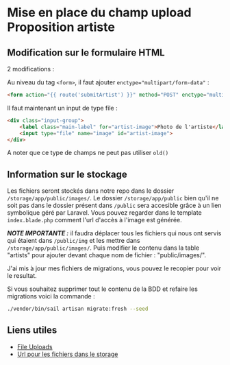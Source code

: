 # Mise en place du champ upload Proposition artiste

## Modification sur le formulaire HTML

2 modifications :

Au niveau du tag `<form>`, il faut ajouter `enctype="multipart/form-data"` :

```html
<form action="{{ route('submitArtist') }}" method="POST" enctype="multipart/form-data" class="form-default form-artiste">
```

Il faut maintenant un input de type file :

```html
<div class="input-group">
    <label class="main-label" for="artist-image">Photo de l'artiste</label>
    <input type="file" name="image" id="artist-image">
</div>
```
A noter que ce type de champs ne peut pas utiliser `old()`

## Information sur le stockage

Les fichiers seront stockés dans notre repo dans le dossier `/storage/app/public/images/`. Le dossier `/storage/app/public` bien qu'il ne soit pas dans le dossier présent dans `/public` sera accesible grâce à un lien symbolique géré par Laravel. Vous pouvez regarder dans le template `index.blade.php` comment l'url d'accès à l'image est générée.

***NOTE IMPORTANTE :*** il faudra déplacer tous les fichiers qui nous ont servis qui étaient dans `/public/img` et les mettre dans `/storage/app/public/images/`. Puis modifier le contenu dans la table "artists" pour ajouter devant chaque nom de fichier : "public/images/".

J'ai mis à jour mes fichiers de migrations, vous pouvez le recopier pour voir le resultat.

Si vous souhaitez supprimer tout le contenu de la BDD et refaire les migrations voici la commande :

```sh
./vendor/bin/sail artisan migrate:fresh --seed
```

## Liens utiles

- [File Uploads](https://laravel.com/docs/9.x/filesystem#file-uploads)
- [Url pour les fichiers dans le storage](https://laravel.com/docs/9.x/filesystem#file-urls)